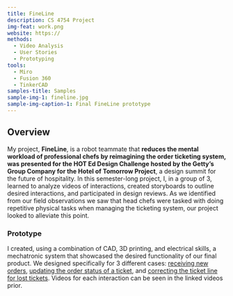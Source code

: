 ```yaml
---
title: FineLine
description: CS 4754 Project
img-feat: work.png
website: https://
methods:
  - Video Analysis
  - User Stories
  - Prototyping
tools:
  - Miro
  - Fusion 360
  - TinkerCAD
samples-title: Samples
sample-img-1: fineline.jpg
sample-img-caption-1: Final FineLine prototype 
---
```


## Overview
My project, **FineLine**, is a robot teammate that **reduces the mental workload of professional chefs by reimagining the order ticketing system, was presented for the HOT Ed Design Challenge hosted by the Getty’s Group Company for the Hotel of Tomorrow Project**, a design summit for the future of hospitality. In this semester-long project, I, in a group of 3, learned to analyze videos of interactions, created storyboards to outline desired interactions, and participated in design reviews. As we identified from our field observations we saw that head chefs were tasked with doing repetitive physical tasks when managing the ticketing system, our project looked to alleviate this point.

### Prototype
I created, using a combination of CAD, 3D printing, and electrical skills, a mechatronic system that showcased the desired functionality of our final product. We designed specifically for 3 different cases: [receiving new orders](https://github.com/nnamd/nnamd.github.io/blob/main/img/step1.gif), [updating the order status of a ticket](https://github.com/nnamd/nnamd.github.io/blob/main/img/step1.gif), and [correcting the ticket line for lost tickets](https://github.com/nnamd/nnamd.github.io/blob/main/img/step1.gif). Videos for each interaction can be seen in the linked videos prior. 